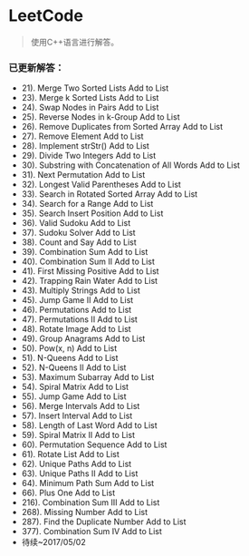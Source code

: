 # LeetCode
> 使用C++语言进行解答。
### 已更新解答：
* 21). Merge Two Sorted Lists Add to List
* 23). Merge k Sorted Lists Add to List
* 24). Swap Nodes in Pairs Add to List
* 25). Reverse Nodes in k-Group Add to List
* 26). Remove Duplicates from Sorted Array Add to List
* 27). Remove Element Add to List
* 28). Implement strStr() Add to List
* 29). Divide Two Integers Add to List
* 30). Substring with Concatenation of All Words Add to List
* 31). Next Permutation Add to List
* 32). Longest Valid Parentheses Add to List
* 33). Search in Rotated Sorted Array Add to List
* 34). Search for a Range Add to List
* 35). Search Insert Position Add to List
* 36). Valid Sudoku Add to List
* 37). Sudoku Solver Add to List
* 38). Count and Say Add to List
* 39). Combination Sum Add to List
* 40). Combination Sum II Add to List
* 41). First Missing Positive Add to List
* 42). Trapping Rain Water Add to List
* 43). Multiply Strings Add to List
* 45). Jump Game II Add to List
* 46). Permutations Add to List
* 47). Permutations II Add to List
* 48). Rotate Image Add to List
* 49). Group Anagrams Add to List
* 50). Pow(x, n) Add to List
* 51). N-Queens Add to List
* 52). N-Queens II Add to List
* 53). Maximum Subarray Add to List
* 54). Spiral Matrix Add to List
* 55). Jump Game Add to List
* 56). Merge Intervals Add to List
* 57). Insert Interval Add to List
* 58). Length of Last Word Add to List
* 59). Spiral Matrix II Add to List
* 60). Permutation Sequence Add to List
* 61). Rotate List Add to List
* 62). Unique Paths Add to List
* 63). Unique Paths II Add to List
* 64). Minimum Path Sum Add to List
* 66). Plus One Add to List
* 216). Combination Sum III Add to List
* 268). Missing Number Add to List
* 287). Find the Duplicate Number Add to List
* 377). Combination Sum IV Add to List
* 待续~2017/05/02
